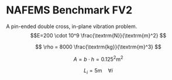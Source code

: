 # NAFEMS Benchmark FV2
A pin-ended double cross, in-plane vibration problem. 
$$E=200 \cdot 10^9 \frac{\textrm{N}}{\textrm{m}^2} $$

$$ \rho = 8000 \frac{\textrm{kg}}{\textrm{m}^3} $$

$$ A = b\cdot h = 0.125^2 \textrm{m}^2$$

$$L_i = 5 \textrm{m} \quad \forall i$$
